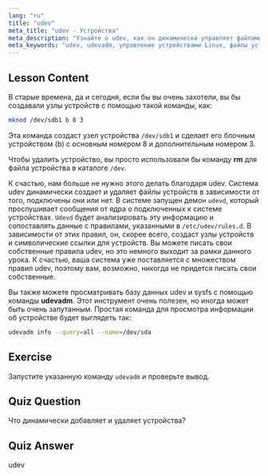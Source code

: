 ```yaml
---
lang: "ru"
title: "udev"
meta_title: "udev - Устройства"
meta_description: "Узнайте о udev, как он динамически управляет файлами устройств Linux, и используйте udevadm. Поймите создание узлов устройств для начинающих."
meta_keywords: "udev, udevadm, управление устройствами Linux, файлы устройств, учебник Linux, Linux для начинающих, правила udev, руководство Linux"
---
```


## Lesson Content

В старые времена, да и сегодня, если бы вы очень захотели, вы бы создавали узлы устройств с помощью такой команды, как:

```bash
mknod /dev/sdb1 b 8 3
```

Эта команда создаст узел устройства `/dev/sdb1` и сделает его блочным устройством (b) с основным номером 8 и дополнительным номером 3.

Чтобы удалить устройство, вы просто использовали бы команду **rm** для файла устройства в каталоге `/dev`.

К счастью, нам больше не нужно этого делать благодаря udev. Система udev динамически создает и удаляет файлы устройств в зависимости от того, подключены они или нет. В системе запущен демон `udevd`, который прослушивает сообщения от ядра о подключенных к системе устройствах. `Udevd` будет анализировать эту информацию и сопоставлять данные с правилами, указанными в `/etc/udev/rules.d`. В зависимости от этих правил, он, скорее всего, создаст узлы устройств и символические ссылки для устройств. Вы можете писать свои собственные правила udev, но это немного выходит за рамки данного урока. К счастью, ваша система уже поставляется с множеством правил udev, поэтому вам, возможно, никогда не придется писать свои собственные.

Вы также можете просматривать базу данных udev и sysfs с помощью команды **udevadm**. Этот инструмент очень полезен, но иногда может быть очень запутанным. Простая команда для просмотра информации об устройстве будет выглядеть так:

```bash
udevadm info --query=all --name=/dev/sda
```

## Exercise

Запустите указанную команду `udevadm` и проверьте вывод.

## Quiz Question

Что динамически добавляет и удаляет устройства?

## Quiz Answer

udev
